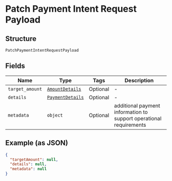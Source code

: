 
# Patch Payment Intent Request Payload

## Structure

`PatchPaymentIntentRequestPayload`

## Fields

| Name | Type | Tags | Description |
|  --- | --- | --- | --- |
| `target_amount` | [`AmountDetails`](/doc/models/amount-details.md) | Optional | - |
| `details` | [`PaymentDetails`](/doc/models/payment-details.md) | Optional | - |
| `metadata` | `object` | Optional | additional payment information to support operational requirements |

## Example (as JSON)

```json
{
  "targetAmount": null,
  "details": null,
  "metadata": null
}
```

